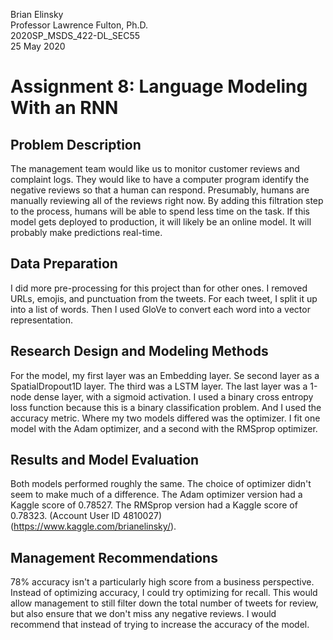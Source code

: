 Brian Elinsky  
Professor Lawrence Fulton, Ph.D.  
2020SP_MSDS_422-DL_SEC55  
25 May 2020


# Assignment 8: Language Modeling With an RNN

## Problem Description
The management team would like us to monitor customer reviews and complaint logs.  They would like to have a computer program identify the negative reviews so that a human can respond.  Presumably, humans are manually reviewing all of the reviews right now.  By adding this filtration step to the process, humans will be able to spend less time on the task.  If this model gets deployed to production, it will likely be an online model.  It will probably make predictions real-time.
## Data Preparation
I did more pre-processing for this project than for other ones.  I removed URLs, emojis, and punctuation from the tweets.  For each tweet, I split it up into a list of words.  Then I used GloVe to convert each word into a vector representation.
## Research Design and Modeling Methods
For the model, my first layer was an Embedding layer.  Se second layer as a SpatialDropout1D layer.  The third was a LSTM layer.  The last layer was a 1-node dense layer, with a sigmoid activation.  I used a binary cross entropy loss function because this is a binary classification problem.  And I used the accuracy metric.  Where my two models differed was the optimizer.  I fit one model with the Adam optimizer, and a second with the RMSprop optimizer.
## Results and Model Evaluation
Both models performed roughly the same.  The choice of optimizer didn't seem to make much of a difference.  The Adam optimizer version had a Kaggle score of 0.78527.  The RMSprop version had a Kaggle score of 0.78323.  (Account User ID 4810027)(https://www.kaggle.com/brianelinsky/).
## Management Recommendations
78% accuracy isn't a particularly high score from a business perspective.  Instead of optimizing accuracy, I could try optimizing for recall.  This would allow management to still filter down the total number of tweets for review, but also ensure that we don't miss any negative reviews.  I would recommend that instead of trying to increase the accuracy of the model.
